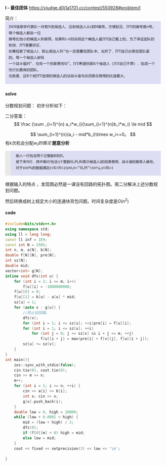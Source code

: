 **I - 最佳团体**
https://vjudge.d0j1a1701.cc/contest/550928#problem/I

简介：![image-20230331090428576](image-20230331090428576.png)

#### solve

分数规划问题： 初步分析如下：

二分答案：
$$
\frac {\sum _{i=1}^{n} a_i*w_i}{\sum_{i=1}^{n}b_i*w_i} \le mid
$$

$$
\sum_{i=1}^{n}(a_i - mid*b_i)\times w_i<=0。
$$
有k次机会分配$w_i的情况$
**题意分析**

![image-20230403204559915](image-20230403204559915.png)

根据输入的特点 ，发现图必然是一课没有回路的拓扑图。用二分解决上述分数规划问题。

然后转换成树上规定大小的连通块背包问题。时间复杂度是$O(n^2)$

#### code

```cpp
#include<bits/stdc++.h>
using namespace std;
using ll = long long;
const ll inf = 1E9;
const int N = 2505;
int n, m, a[N], b[N];
double f[N][N], pre[N];
int sz[N];
double mid;
vector<int> g[N];
inline void dfs(int u) {
	for (int i = 2; i <= m; i++)
		f[u][i] = -1000000000;
	f[u][0] = 0;
	f[u][1] = b[u] - a[u] * mid;
	sz[u] = 1;
	for (auto v : g[u]) {
		//防止会回路。
		dfs(v);
		for (int i = 1; i <= sz[u]; ++i)pre[i] = f[u][i];
		for (int i = 1; i <= sz[u]; ++i)
			for (int j = 0; j <= sz[v] && i + j <= m; ++j)
				f[u][i + j] = max(pre[i] + f[v][j], f[u][i + j]);
		sz[u] += sz[v];
	}
}
int main(){
	ios::sync_with_stdio(false);
	cin.tie(0), cout.tie(0);
	cin >> m >> n;
	m++;
	for (int i = 1; i <= n; ++i) {
		cin >> a[i] >> b[i];
		int x; cin >> x;
		g[x].push_back(i);
	}
	double low = 0, high = 10000;
	while (low + 0.0001 < high) {
		mid = (low + high) / 2;
		dfs(0);
		if (f[0][m] < 0) high = mid;
		else low = mid;
	}
	cout << fixed << setprecision(3) << low << '\n';

}
```
